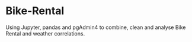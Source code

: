 # Bike-Rental
Using Jupyter, pandas and pgAdmin4 to combine, clean and analyse Bike Rental and weather correlations.
